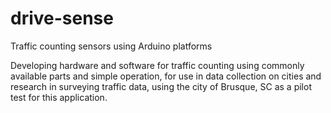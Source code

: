 # drive-sense
Traffic counting sensors using Arduino platforms

Developing hardware and software for traffic counting
using commonly available parts and simple operation,
for use in data collection on cities and research in
surveying traffic data, using the city of Brusque, SC
as a pilot test for this application.
